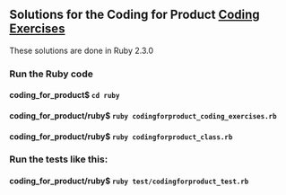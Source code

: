 ## Solutions for the Coding for Product [Coding Exercises](http://codingforproduct.com/coding_exercise.html)
These solutions are done in Ruby 2.3.0

### Run the Ruby code
#### coding_for_product$ `cd ruby`
#### coding_for_product/ruby$ `ruby codingforproduct_coding_exercises.rb`
#### coding_for_product/ruby$ `ruby codingforproduct_class.rb`

### Run the tests like this:
#### coding_for_product/ruby$ `ruby test/codingforproduct_test.rb`

